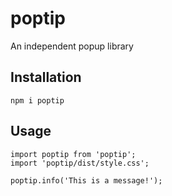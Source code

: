 # poptip

An independent popup library

## Installation

```
npm i poptip
```

## Usage

```
import poptip from 'poptip';
import 'poptip/dist/style.css';

poptip.info('This is a message!');
```
